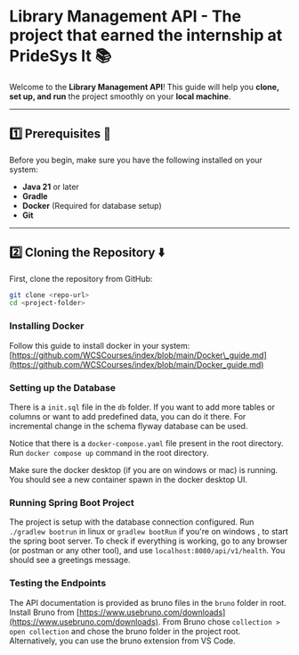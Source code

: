 # **Library Management API - The project that earned the internship at PrideSys It** 📚

Welcome to the **Library Management API**! This guide will help you **clone, set up, and run** the project smoothly on your **local machine**.  

---

## **1️⃣ Prerequisites** 🔧
Before you begin, make sure you have the following installed on your system:  
- **Java 21** or later  
- **Gradle**  
- **Docker** (Required for database setup)  
- **Git**  

---

## **2️⃣ Cloning the Repository** ⬇️
First, clone the repository from GitHub:
```sh
git clone <repo-url>
cd <project-folder>
```
### Installing Docker

Follow this guide to install docker in your system: [https://github.com/WCSCourses/index/blob/main/Docker\_guide.md](https://github.com/WCSCourses/index/blob/main/Docker_guide.md)

### Setting up the Database

There is a `init.sql` file in the `db` folder. If you want to add more tables or columns or want to add predefined data, you can do it there. For incremental change in the schema flyway database can be used.

Notice that there is a `docker-compose.yaml` file present in the root directory. Run `docker compose up` command in the root directory. 

Make sure the docker desktop (if you are on windows or mac) is running. You should see a new container spawn in the docker desktop UI. 

### Running Spring Boot Project

The project is setup with the database connection configured. Run `./gradlew bootrun` in linux or `gradlew bootRun` if you're on windows , to start the spring boot server. To check if everything is working, go to any browser (or postman or any other tool), and use `localhost:8080/api/v1/health`. You should see a greetings message.  

### Testing the Endpoints

The API documentation is provided as bruno files in the `bruno` folder in root. Install Bruno from [https://www.usebruno.com/downloads](https://www.usebruno.com/downloads). From Bruno chose `collection > open collection` and chose the bruno folder in the project root. Alternatively, you can use the bruno extension from VS Code. 
